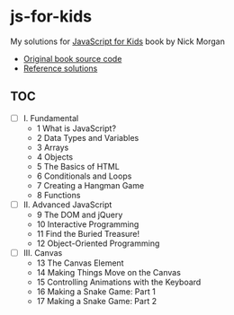 # js-for-kids

My solutions for [JavaScript for Kids][1] book by Nick Morgan

- [Original book source code](book_code)
- [Reference solutions](reference_solutions)

## TOC

- [ ] I. Fundamental
    - 1 What is JavaScript?
    - 2 Data Types and Variables
    - 3 Arrays
    - 4 Objects
    - 5 The Basics of HTML
    - 6 Conditionals and Loops
    - 7 Creating a Hangman Game
    - 8 Functions
- [ ] II. Advanced JavaScript
    - 9 The DOM and jQuery
    - 10 Interactive Programming
    - 11 Find the Buried Treasure!
    - 12 Object-Oriented Programming
- [ ] III. Canvas
    - 13 The Canvas Element
    - 14 Making Things Move on the Canvas
    - 15 Controlling Animations with the Keyboard
    - 16 Making a Snake Game: Part 1
    - 17 Making a Snake Game: Part 2

[1]: https://nostarch.com/javascriptforkids
